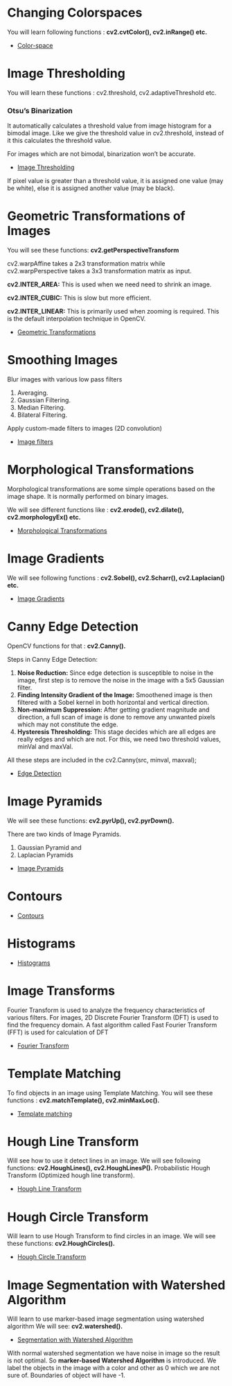 # Changing Colorspaces
You will learn following functions : **cv2.cvtColor(), cv2.inRange() etc.**
*  [Color-space](01_Color_spaces.py)

# Image Thresholding
You will learn these functions : cv2.threshold, cv2.adaptiveThreshold etc.
### Otsu’s Binarization
It automatically calculates a threshold value from image histogram for a bimodal image. Like we give the threshold value in cv2.threshold, instead of it this calculates the threshold value.  

For images which are not bimodal, binarization won’t be accurate.
* [Image Thresholding](02_Thresholding.py)

If pixel value is greater than a threshold value, it is assigned one value (may be white), else it is assigned another value (may be black).

# Geometric Transformations of Images
You will see these functions: **cv2.getPerspectiveTransform**

cv2.warpAffine takes a 2x3 transformation matrix while cv2.warpPerspective takes a 3x3 transformation matrix as input.


**cv2.INTER_AREA:** This is used when we need need to shrink an image.

**cv2.INTER_CUBIC:** This is slow but more efficient.

**cv2.INTER_LINEAR:** This is primarily used when zooming is required. This is the default interpolation technique in OpenCV.

* [Geometric Transformations](03_Geometric_Transformations.py)

# Smoothing Images
Blur images with various low pass filters
1. Averaging.
2. Gaussian Filtering.
3. Median Filtering.
4. Bilateral Filtering.

Apply custom-made filters to images (2D convolution)
* [Image filters](04_Filters.py)

# Morphological Transformations
Morphological transformations are some simple operations based on the image shape. It is normally performed on binary images.

We will see different functions like : **cv2.erode(), cv2.dilate(), cv2.morphologyEx() etc.**
* [Morphological Transformations](05_Morphological_Transformations.py)

# Image Gradients
We will see following functions : **cv2.Sobel(), cv2.Scharr(), cv2.Laplacian() etc.**

* [Image Gradients](06_Gradients.py)

# Canny Edge Detection
OpenCV functions for that : **cv2.Canny().**

Steps in Canny Edge Detection:
1. **Noise Reduction:** Since edge detection is susceptible to noise in the image, first step is to remove the noise in the image with a 5x5 Gaussian filter.
2. **Finding Intensity Gradient of the Image:** Smoothened image is then filtered with a Sobel kernel in both horizontal and vertical direction.
3. **Non-maximum Suppression:** After getting gradient magnitude and direction, a full scan of image is done to remove any unwanted pixels which may not constitute the edge. 
4. **Hysteresis Thresholding:** This stage decides which are all edges are really edges and which are not. For this, we need two threshold values, minVal and maxVal.

All these steps are included in the cv2.Canny(src, minval, maxval);

* [Edge Detection](07_Edge_Detection.py)

# Image Pyramids
We will see these functions: **cv2.pyrUp(), cv2.pyrDown().**

There are two kinds of Image Pyramids. 

1) Gaussian Pyramid and 
2) Laplacian Pyramids

* [Image Pyramids](08_Image_pyramid.py)
# Contours 
* [Contours](Contours)
# Histograms
* [Histograms](Histograms/README.md)
# Image Transforms 
Fourier Transform is used to analyze the frequency characteristics of various filters. For images, 2D Discrete Fourier Transform (DFT) is used to find the frequency domain. A fast algorithm called Fast Fourier Transform (FFT) is used for calculation of DFT
* [Fourier Transform](10_Fourier.py)
# Template Matching
To find objects in an image using Template Matching.
You will see these functions : **cv2.matchTemplate(), cv2.minMaxLoc().**
* [Template matching](11_Template_Matching.py)
# Hough Line Transform
Will see how to use it detect lines in an image.
We will see following functions: **cv2.HoughLines(), cv2.HoughLinesP().** Probabilistic Hough Transform (Optimized hough line transform).
* [Hough Line Transform](12_Hough_Line.py)
# Hough Circle Transform
Will learn to use Hough Transform to find circles in an image.
We will see these functions: **cv2.HoughCircles().**
* [Hough Circle Transform](13_HoughCircle.py)
# Image Segmentation with Watershed Algorithm
Will learn to use marker-based image segmentation using watershed algorithm
We will see: **cv2.watershed().**
* [Segmentation with Watershed Algorithm](14_Marker_WaterhsedAlgo.py)

With normal watershed segmentation we have noise in image so the result is not optimal. So **marker-based Watershed Algorithm** is introduced. We label the objects in the image with a color and other as 0 which we are not sure of. Boundaries of object will have -1.
